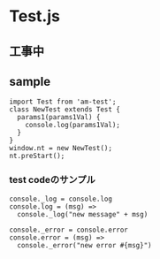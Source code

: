 # Test.js

## 工事中
## sample
```
import Test from 'am-test';
class NewTest extends Test {
  params1(params1Val) {
    console.log(params1Val);
  }
}
window.nt = new NewTest();
nt.preStart();
```

### test codeのサンプル
```
console._log = console.log
console.log = (msg) =>
  console._log("new message" + msg)

console._error = console.error
console.error = (msg) =>
  console._error("new error #{msg}")
```

